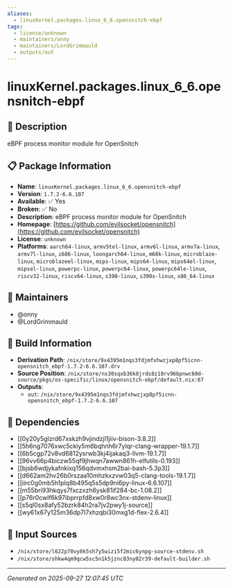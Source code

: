 ```yaml
---
aliases:
  - linuxKernel.packages.linux_6_6.opensnitch-ebpf
tags:
  - license/unknown
  - maintainers/onny
  - maintainers/LordGrimmauld
  - outputs/out
---
```


# linuxKernel.packages.linux_6_6.opensnitch-ebpf

## 📝 Description

eBPF process monitor module for OpenSnitch

## 📋 Package Information

- **Name**: `linuxKernel.packages.linux_6_6.opensnitch-ebpf`
- **Version**: `1.7.2-6.6.107`
- **Available**: ✅ Yes
- **Broken**: ✅ No
- **Description**: eBPF process monitor module for OpenSnitch
- **Homepage**: [https://github.com/evilsocket/opensnitch](https://github.com/evilsocket/opensnitch)
- **License**: `unknown`
- **Platforms**: `aarch64-linux`, `armv5tel-linux`, `armv6l-linux`, `armv7a-linux`, `armv7l-linux`, `i686-linux`, `loongarch64-linux`, `m68k-linux`, `microblaze-linux`, `microblazeel-linux`, `mips-linux`, `mips64-linux`, `mips64el-linux`, `mipsel-linux`, `powerpc-linux`, `powerpc64-linux`, `powerpc64le-linux`, `riscv32-linux`, `riscv64-linux`, `s390-linux`, `s390x-linux`, `x86_64-linux`
## 👥 Maintainers

- @onny
- @LordGrimmauld


## 🔧 Build Information

- **Derivation Path**: `/nix/store/9x4395m1nqs3fdjmfxhwzjxp8pf5icnn-opensnitch_ebpf-1.7.2-6.6.107.drv`
- **Source Position**: `/nix/store/ns30sqxb36k8jrds8z18rv96bpnwc60d-source/pkgs/os-specific/linux/opensnitch-ebpf/default.nix:67`
- **Outputs**:
  - `out`:  `/nix/store/9x4395m1nqs3fdjmfxhwzjxp8pf5icnn-opensnitch_ebpf-1.7.2-6.6.107`

## 🔗 Dependencies

- [[0y20y5glzrd67xskzh9vjindzjl1jiiv-bison-3.8.2]]
- [[5h6ng7076xwc5ckiy5m6bqhnh6r7ylqr-clang-wrapper-19.1.7]]
- [[6b5cgp72v8vd6812ysrwb3kj4ijakaq3-llvm-19.1.7]]
- [[96vv66p4biczw55qf9jhwqn7awwn861h-elfutils-0.193]]
- [[bjsb6wdjykafnkixq156qdvmxhsm2bai-bash-5.3p3]]
- [[d662am2hv26b0rszaa10mhzkxzvw03q5-clang-tools-19.1.7]]
- [[iirc0g0mb5h1plq8b495q5s5dp9ni6py-linux-6.6.107]]
- [[m55bri93hkqys7fxczxzh6ysk81if284-bc-1.08.2]]
- [[p76r0cwlf6k97ibprrpfd8xw0r8wc3nx-stdenv-linux]]
- [[s5ql0sx8afy52bzrk84h2ra7jv2pwy1j-source]]
- [[wy61x67y125m36dp7l7xhzqbi30mxg1d-flex-2.6.4]]

## 📁 Input Sources

- `/nix/store/l622p70vy8k5sh7y5wizi5f2mic6ynpg-source-stdenv.sh`
- `/nix/store/shkw4qm9qcw5sc5n1k5jznc83ny02r39-default-builder.sh`

---
*Generated on 2025-09-27 12:07:45 UTC*
